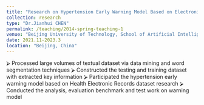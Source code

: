```yaml
---
title: "Research on Hypertension Early Warning Model Based on Electronic Health Records"
collection: research
type: "Dr.Jianhui CHEN"
permalink: /teaching/2014-spring-teaching-1
venue: "Beijing University of Technology, School of Artificial Intelligence and Automation"
date: 2021.11-2023.3
location: "Beijing, China"
---
```


⮚	Processed large volumes of textual dataset via data mining and word segmentation techniques
⮚	Constructed the testing and training dataset with extracted key information
⮚	Participated the hypertension early warning model based on Health Electronic Records dataset research
⮚	Conducted the analysis, evaluation benchmark and test work on warning model



